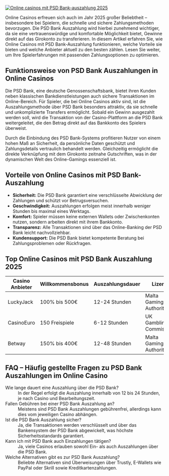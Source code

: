 [![Online casinos mit PSD Bank-auszahlung 2025](https://123-caf.pages.dev/gitsignup.png)](https://vrmoo.ru/Bt82HjjY)

<p>Online Casinos erfreuen sich auch im Jahr 2025 großer Beliebtheit – insbesondere bei Spielern, die schnelle und sichere Zahlungsmethoden bevorzugen. Die PSD Bank Auszahlung wird hierbei zunehmend wichtiger, da sie eine vertrauenswürdige und komfortable Möglichkeit bietet, Gewinne direkt auf das Girokonto zu transferieren. In diesem Artikel erfahren Sie, wie Online Casinos mit PSD Bank-Auszahlung funktionieren, welche Vorteile sie bieten und welche Anbieter aktuell zu den besten zählen. Lesen Sie weiter, um Ihre Spielerfahrungen mit passenden Zahlungsoptionen zu optimieren.</p>  <h2>Funktionsweise von PSD Bank Auszahlungen in Online Casinos</h2> <p>Die PSD Bank, eine deutsche Genossenschaftsbank, bietet ihren Kunden neben klassischen Bankdienstleistungen auch sichere Transaktionen im Online-Bereich. Für Spieler, die bei Online Casinos aktiv sind, ist die Auszahlungsmethode über PSD Bank besonders attraktiv, da sie schnelle und unkomplizierte Transfers ermöglicht. Sobald ein Gewinn ausgezahlt werden soll, wird die Transaktion von der Casino-Plattform an die PSD Bank weitergeleitet, die den Betrag direkt auf das Bankkonto des Spielers überweist.</p> <p>Durch die Einbindung des PSD Bank-Systems profitieren Nutzer von einem hohen Maß an Sicherheit, da persönliche Daten geschützt und Zahlungsdetails vertraulich behandelt werden. Gleichzeitig ermöglicht die direkte Verknüpfung mit dem Girokonto zeitnahe Gutschriften, was in der dynamischen Welt des Online-Gamings essenziell ist.</p>  <h2>Vorteile von Online Casinos mit PSD Bank-Auszahlung</h2> <ul>   <li><strong>Sicherheit:</strong> Die PSD Bank garantiert eine verschlüsselte Abwicklung der Zahlungen und schützt vor Betrugsversuchen.</li>   <li><strong>Geschwindigkeit:</strong> Auszahlungen erfolgen meist innerhalb weniger Stunden bis maximal eines Werktags.</li>   <li><strong>Komfort:</strong> Spieler müssen keine externen Wallets oder Zwischenkonten nutzen, sondern arbeiten direkt mit ihrem Bankkonto.</li>   <li><strong>Transparenz:</strong> Alle Transaktionen sind über das Online-Banking der PSD Bank leicht nachvollziehbar.</li>   <li><strong>Kundensupport:</strong> Die PSD Bank bietet kompetente Beratung bei Zahlungsproblemen oder Rückfragen.</li> </ul>  <h2>Top Online Casinos mit PSD Bank Auszahlung 2025</h2> <table>   <thead>     <tr>       <th>Casino Anbieter</th>       <th>Willkommensbonus</th>       <th>Auszahlungsdauer</th>       <th>Lizenz</th>       <th>Zahlungsmethoden</th>     </tr>   </thead>   <tbody>     <tr>       <td>LuckyJack</td>       <td>100% bis 500€</td>       <td>12-24 Stunden</td>       <td>Malta Gaming Authority</td>       <td>PSD Bank, Kreditkarte, PayPal</td>     </tr>     <tr>       <td>CasinoEuro</td>       <td>150 Freispiele</td>       <td>6-12 Stunden</td>       <td>UK Gambling Commission</td>       <td>PSD Bank, Sofort, Trustly</td>     </tr>     <tr>       <td>Betway</td>       <td>150% bis 400€</td>       <td>12-48 Stunden</td>       <td>Malta Gaming Authority</td>       <td>PSD Bank, Kreditkarte, Skrill</td>     </tr>   </tbody> </table>  <h2>FAQ – Häufig gestellte Fragen zu PSD Bank Auszahlungen im Online Casino</h2> <dl>   <dt>Wie lange dauert eine Auszahlung über die PSD Bank?</dt>   <dd>In der Regel erfolgt die Auszahlung innerhalb von 12 bis 24 Stunden, je nach Casino und Bearbeitungszeit.</dd>    <dt>Fallen Gebühren bei einer PSD Bank Auszahlung an?</dt>   <dd>Meistens sind PSD Bank Auszahlungen gebührenfrei, allerdings kann dies vom jeweiligen Casino abhängen.</dd>    <dt>Ist die PSD Bank Auszahlung sicher?</dt>   <dd>Ja, die Transaktionen werden verschlüsselt und über das Bankensystem der PSD Bank abgewickelt, was höchste Sicherheitsstandards garantiert.</dd>    <dt>Kann ich mit PSD Bank auch Einzahlungen tätigen?</dt>   <dd>Ja, viele Casinos erlauben sowohl Ein- als auch Auszahlungen über die PSD Bank.</dd>    <dt>Welche Alternativen gibt es zur PSD Bank Auszahlung?</dt>   <dd>Beliebte Alternativen sind Überweisungen über Trustly, E-Wallets wie PayPal oder Skrill sowie Kreditkartenzahlungen.</dd> </dl>